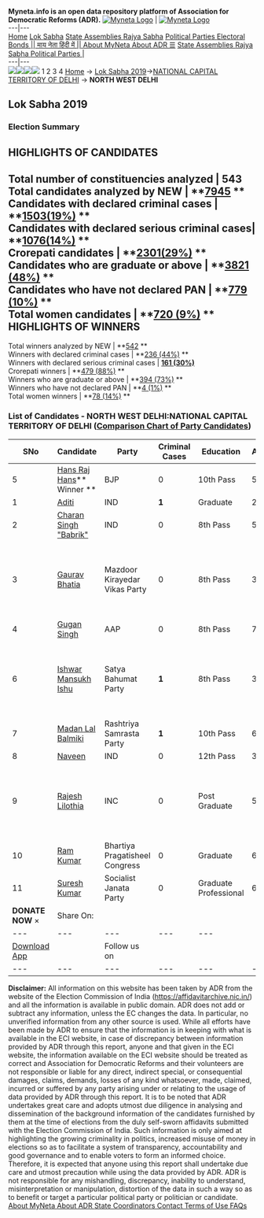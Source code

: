 **Myneta.info is an open data repository platform of Association for Democratic Reforms (ADR).**
[![Myneta Logo](https://www.myneta.info/lib/img/myneta-logo.png)](https://www.myneta.info/) | [![Myneta Logo](https://www.myneta.info/lib/img/adr-logo.png)](https://adrindia.org)  
---|---  
[Home](https://www.myneta.info/) [Lok Sabha](https://www.myneta.info/#ls "Lok Sabha") [ State Assemblies ](https://www.myneta.info/#sa "State Assemblies") [Rajya Sabha](https://www.myneta.info/#rs "Rajya Sabha") [Political Parties ](https://www.myneta.info/party "Political Parties") [ Electoral Bonds ](https://www.myneta.info/electoral_bonds "Electoral Bonds") [ || माय नेता हिंदी में || ](https://translate.google.co.in/translate?prev=hp&hl=en&js=y&u=www.myneta.info&sl=en&tl=hi&history_state0=) [ About MyNeta ](https://adrindia.org/content/about-myneta) [ About ADR ](https://adrindia.org/about-adr/who-we-are) [☰](javascript:void\(0\))
[ State Assemblies ](https://www.myneta.info/#sa "State Assemblies") [ Rajya Sabha ](https://www.myneta.info/#rs "Rajya Sabha") [ Political Parties ](https://www.myneta.info/party "Political Parties")
|   
---|---  
![](https://www.myneta.info/lib/img/banner/banner-1.png)![](https://www.myneta.info/lib/img/banner/banner-2.png)![](https://www.myneta.info/lib/img/banner/banner-3.png)![](https://www.myneta.info/lib/img/banner/banner-4.png)
1  2  3  4 
[Home](https://www.myneta.info/) → [Lok Sabha 2019](https://www.myneta.info/LokSabha2019/)→[NATIONAL CAPITAL TERRITORY OF DELHI](https://www.myneta.info/LokSabha2019/index.php?action=show_constituencies&state_id=66) → **NORTH WEST DELHI**
### 
## Lok Sabha 2019
###  Election Summary 
HIGHLIGHTS OF CANDIDATES  
---  
Total number of constituencies analyzed |  543   
Total candidates analyzed by NEW | **[7945](https://www.myneta.info/LokSabha2019/index.php?action=summary&subAction=candidates_analyzed&sort=candidate#summary) **  
Candidates with declared criminal cases | **[1503(19%)](https://www.myneta.info/LokSabha2019/index.php?action=summary&subAction=crime&sort=candidate#summary) **  
Candidates with declared serious criminal cases| **[1076(14%)](https://www.myneta.info/LokSabha2019/index.php?action=summary&subAction=serious_crime&sort=candidate#summary) **  
Crorepati candidates | **[2301(29%)](https://www.myneta.info/LokSabha2019/index.php?action=summary&subAction=crorepati&sort=candidate#summary) **  
Candidates who are graduate or above | **[3821 (48%)](https://www.myneta.info/LokSabha2019/index.php?action=summary&subAction=education&sort=candidate#summary) **  
Candidates who have not declared PAN | **[779 (10%)](https://www.myneta.info/LokSabha2019/index.php?action=summary&subAction=without_pan&sort=candidate#summary) **  
Total women candidates | **[720 (9%)](https://www.myneta.info/LokSabha2019/index.php?action=summary&subAction=women_candidate&sort=candidate#summary) **  
HIGHLIGHTS OF WINNERS  
---  
Total winners analyzed by NEW | **[542](https://www.myneta.info/LokSabha2019/index.php?action=summary&subAction=winner_analyzed&sort=candidate#summary) **  
Winners with declared criminal cases | **[236 (44%)](https://www.myneta.info/LokSabha2019/index.php?action=summary&subAction=winner_crime&sort=candidate#summary) **  
Winners with declared serious criminal cases | **[161 (30%)](https://www.myneta.info/LokSabha2019/index.php?action=summary&subAction=winner_serious_crime&sort=candidate#summary)**  
Crorepati winners | **[479 (88%)](https://www.myneta.info/LokSabha2019/index.php?action=summary&subAction=winner_crorepati&sort=candidate#summary) **  
Winners who are graduate or above | **[394 (73%)](https://www.myneta.info/LokSabha2019/index.php?action=summary&subAction=winner_education&sort=candidate#summary) **  
Winners who have not declared PAN | **[4 (1%)](https://www.myneta.info/LokSabha2019/index.php?action=summary&subAction=winner_without_pan&sort=candidate#summary) **  
Total women winners | **[78 (14%)](https://www.myneta.info/LokSabha2019/index.php?action=summary&subAction=winner_women&sort=candidate#summary) **  
### List of Candidates - NORTH WEST DELHI:NATIONAL CAPITAL TERRITORY OF DELHI ([Comparison Chart of Party Candidates](https://www.myneta.info/LokSabha2019/comparisonchart.php?constituency_id=538))
SNo | Candidate| Party| Criminal Cases| Education| Age| Total Assets| Liabilities  
---|---|---|---|---|---|---|---  
5  | [Hans Raj Hans](https://www.myneta.info/LokSabha2019/candidate.php?candidate_id=12712)** Winner ** | BJP | 0 | 10th Pass| 57 | Rs 13,11,37,732 ~ 13 Crore+ | Rs 4,78,97,494 ~ 4 Crore+  
1  | [Aditi](https://www.myneta.info/LokSabha2019/candidate.php?candidate_id=12709) | IND | **1** | Graduate| 25 | Rs 18,505 ~ 18 Thou+ | Rs 0 ~   
2  | [Charan Singh "Babrik"](https://www.myneta.info/LokSabha2019/candidate.php?candidate_id=12319) | IND | 0 | 8th Pass| 50 | Rs 2,05,330 ~ 2 Lacs+ | Rs 0 ~   
3  | [Gaurav Bhatia](https://www.myneta.info/LokSabha2019/candidate.php?candidate_id=12708) | Mazdoor Kirayedar Vikas Party | 0 | 8th Pass| 31 | ![](https://myneta.info/image_v2.php?myneta_folder=LokSabha2019&candidate_id=12708&col=ta) | ![](https://myneta.info/image_v2.php?myneta_folder=LokSabha2019&candidate_id=12708&col=lia)  
4  | [Gugan Singh](https://www.myneta.info/LokSabha2019/candidate.php?candidate_id=12707) | AAP | 0 | 8th Pass| 70 | Rs 1,28,53,787 ~ 1 Crore+ | Rs 0 ~   
6  | [Ishwar Mansukh Ishu](https://www.myneta.info/LokSabha2019/candidate.php?candidate_id=13306) | Satya Bahumat Party | **1** | 8th Pass| 34 | ![](https://myneta.info/image_v2.php?myneta_folder=LokSabha2019&candidate_id=13306&col=ta) | ![](https://myneta.info/image_v2.php?myneta_folder=LokSabha2019&candidate_id=13306&col=lia)  
7  | [Madan Lal Balmiki](https://www.myneta.info/LokSabha2019/candidate.php?candidate_id=12316) | Rashtriya Samrasta Party | **1** | 10th Pass| 66 | Rs 26,37,085 ~ 26 Lacs+ | Rs 0 ~   
8  | [Naveen](https://www.myneta.info/LokSabha2019/candidate.php?candidate_id=12715) | IND | 0 | 12th Pass| 33 | Rs 43,75,000 ~ 43 Lacs+ | Rs 0 ~   
9  | [Rajesh Lilothia](https://www.myneta.info/LokSabha2019/candidate.php?candidate_id=12711) | INC | 0 | Post Graduate| 53 | ![](https://myneta.info/image_v2.php?myneta_folder=LokSabha2019&candidate_id=12711&col=ta) | ![](https://myneta.info/image_v2.php?myneta_folder=LokSabha2019&candidate_id=12711&col=lia)  
10  | [Ram Kumar](https://www.myneta.info/LokSabha2019/candidate.php?candidate_id=12710) | Bhartiya Pragatisheel Congress | 0 | Graduate| 62 | Rs 28,000 ~ 28 Thou+ | Rs 0 ~   
11  | [Suresh Kumar](https://www.myneta.info/LokSabha2019/candidate.php?candidate_id=12713) | Socialist Janata Party | 0 | Graduate Professional| 65 | Rs 2,53,20,000 ~ 2 Crore+ | Rs 0 ~   
|  **DONATE NOW** × |  Share On:  | [](https://api.whatsapp.com/send?text=https%3A%2F%2Fmyneta.info%2Fpunjab2022%2Findex.php%3Faction%3Dshow_constituencies%26state_id%3D19) | [](https://www.facebook.com/sharer/sharer.php?u=https%3A%2F%2Fmyneta.info%2Fpunjab2022%2Findex.php%3Faction%3Dshow_constituencies%26state_id%3D19) | [](https://twitter.com/share?url=https%3A%2F%2Fmyneta.info%2Fpunjab2022%2Findex.php%3Faction%3Dshow_constituencies%26state_id%3D19)  
---|---|---|---|---  
| [ Download App ](https://play.google.com/store/apps/details?id=com.webrosoft.myneta1&pcampaignid=pcampaignidMKT-Other-global-all-co-prtnr-py-PartBadge-Mar2515-1) | [](https://play.google.com/store/apps/details?id=com.webrosoft.myneta1&pcampaignid=pcampaignidMKT-Other-global-all-co-prtnr-py-PartBadge-Mar2515-1) |  Follow us on  | [](https://www.facebook.com/adrindia.org/) | [](https://twitter.com/adrspeaks) | [](https://groups.google.com/g/national-election-watch?hl=en&pli=1) | [](https://www.instagram.com/adrspeaks/) | [](https://www.youtube.com/user/adrspeaks) | [](https://sharechat.com/profile/adrspeaks)  
---|---|---|---|---|---|---|---|---  
**Disclaimer:** All information on this website has been taken by ADR from the website of the Election Commission of India (https://affidavitarchive.nic.in/) and all the information is available in public domain. ADR does not add or subtract any information, unless the EC changes the data. In particular, no unverified information from any other source is used. While all efforts have been made by ADR to ensure that the information is in keeping with what is available in the ECI website, in case of discrepancy between information provided by ADR through this report, anyone and that given in the ECI website, the information available on the ECI website should be treated as correct and Association for Democratic Reforms and their volunteers are not responsible or liable for any direct, indirect special, or consequential damages, claims, demands, losses of any kind whatsoever, made, claimed, incurred or suffered by any party arising under or relating to the usage of data provided by ADR through this report. It is to be noted that ADR undertakes great care and adopts utmost due diligence in analysing and dissemination of the background information of the candidates furnished by them at the time of elections from the duly self-sworn affidavits submitted with the Election Commission of India. Such information is only aimed at highlighting the growing criminality in politics, increased misuse of money in elections so as to facilitate a system of transparency, accountability and good governance and to enable voters to form an informed choice. Therefore, it is expected that anyone using this report shall undertake due care and utmost precaution while using the data provided by ADR. ADR is not responsible for any mishandling, discrepancy, inability to understand, misinterpretation or manipulation, distortion of the data in such a way so as to benefit or target a particular political party or politician or candidate. 
[ About MyNeta ](https://adrindia.org/content/about-myneta) [ About ADR ](https://adrindia.org/about-adr/who-we-are) [ State Coordinators ](https://adrindia.org/about-adr/state-coordinators) [ Contact ](https://adrindia.org/contact-us) [ Terms of Use ](https://adrindia.org/content/adr-terms-use) [ FAQs ](https://adrindia.org/content/faqs)

